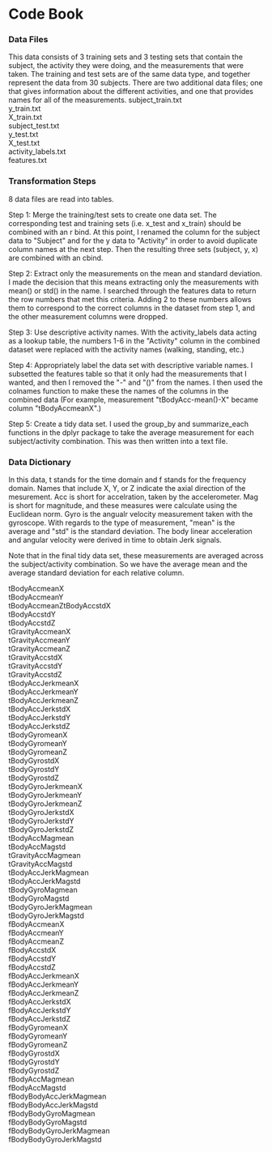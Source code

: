# Code Book

### Data Files
This data consists of 3 training sets and 3 testing sets that contain the subject, the activity they were doing, and the measurements that were taken. The training and test sets are of the same data type, and together represent the data from 30 subjects. There are two additional data files; one that gives information about the different activities, and one that provides names for all of the measurements.
subject_train.txt\
y_train.txt\
X_train.txt\
subject_test.txt\
y_test.txt\
X_test.txt\
activity_labels.txt\
features.txt

### Transformation Steps
8 data files are read into tables.

Step 1: Merge the training/test sets to create one data set. The corresponding test and training sets (i.e. x_test and x_train) should be combined with an r bind. At this point, I renamed the column for the subject data to "Subject" and for the y data to "Activity" in order to avoid duplicate column names at the next step. Then the resulting three sets (subject, y, x) are combined with an cbind. 

Step 2: Extract only the measurements on the mean and standard deviation. I made the decision that this means extracting only the measurements with mean() or std() in the name. I searched through the features data to return the row numbers that met this criteria. Adding 2 to these numbers allows them to correspond to the correct columns in the dataset from step 1, and the other measurement columns were dropped.

Step 3: Use descriptive activity names. With the activity_labels data acting as a lookup table, the numbers 1-6 in the "Activity" column in the combined dataset were replaced with the activity names (walking, standing, etc.)

Step 4: Appropriately label the data set with descriptive variable names. I subsetted the features table so that it only had the measurements that I wanted, and then I removed the "-" and "()" from the names. I then used the colnames function to make these the names of the columns in the combined data (For example, measurement "tBodyAcc-mean()-X" became column "tBodyAccmeanX".)

Step 5: Create a tidy data set. I used the group_by and summarize_each functions in the dplyr package to take the average measurement for each subject/activity combination. This was then written into a text file.

### Data Dictionary
In this data, t stands for the time domain and f stands for the frequency domain. Names that include X, Y, or Z indicate the axial direction of the mesurement. Acc is short for accelration, taken by the accelerometer. Mag is short for magnitude, and these measures were calculate using the Euclidean norm. Gyro is the angualr velocity measurement taken with the gyroscope. With regards to the type of measurement, "mean" is the average and "std" is the standard deviation. The body linear acceleration and angular velocity were derived in time to obtain Jerk signals.

Note that in the final tidy data set, these measurements are averaged across the subject/activity combination. So we have the average mean and the average standard deviation for each relative column.

tBodyAccmeanX\
tBodyAccmeanY\
tBodyAccmeanZtBodyAccstdX\
tBodyAccstdY\
tBodyAccstdZ\
tGravityAccmeanX\
tGravityAccmeanY\
tGravityAccmeanZ\
tGravityAccstdX\
tGravityAccstdY\
tGravityAccstdZ\
tBodyAccJerkmeanX\
tBodyAccJerkmeanY\
tBodyAccJerkmeanZ\
tBodyAccJerkstdX\
tBodyAccJerkstdY\
tBodyAccJerkstdZ\
tBodyGyromeanX\
tBodyGyromeanY\
tBodyGyromeanZ\
tBodyGyrostdX\
tBodyGyrostdY\
tBodyGyrostdZ\
tBodyGyroJerkmeanX\
tBodyGyroJerkmeanY\
tBodyGyroJerkmeanZ\
tBodyGyroJerkstdX\
tBodyGyroJerkstdY\
tBodyGyroJerkstdZ\
tBodyAccMagmean\
tBodyAccMagstd\
tGravityAccMagmean\
tGravityAccMagstd\
tBodyAccJerkMagmean\
tBodyAccJerkMagstd\
tBodyGyroMagmean\
tBodyGyroMagstd\
tBodyGyroJerkMagmean\
tBodyGyroJerkMagstd\
fBodyAccmeanX\
fBodyAccmeanY\
fBodyAccmeanZ\
fBodyAccstdX\
fBodyAccstdY\
fBodyAccstdZ\
fBodyAccJerkmeanX\
fBodyAccJerkmeanY\
fBodyAccJerkmeanZ\
fBodyAccJerkstdX\
fBodyAccJerkstdY\
fBodyAccJerkstdZ\
fBodyGyromeanX\
fBodyGyromeanY\
fBodyGyromeanZ\
fBodyGyrostdX\
fBodyGyrostdY\
fBodyGyrostdZ\
fBodyAccMagmean\
fBodyAccMagstd\
fBodyBodyAccJerkMagmean\
fBodyBodyAccJerkMagstd\
fBodyBodyGyroMagmean\
fBodyBodyGyroMagstd\
fBodyBodyGyroJerkMagmean\
fBodyBodyGyroJerkMagstd
